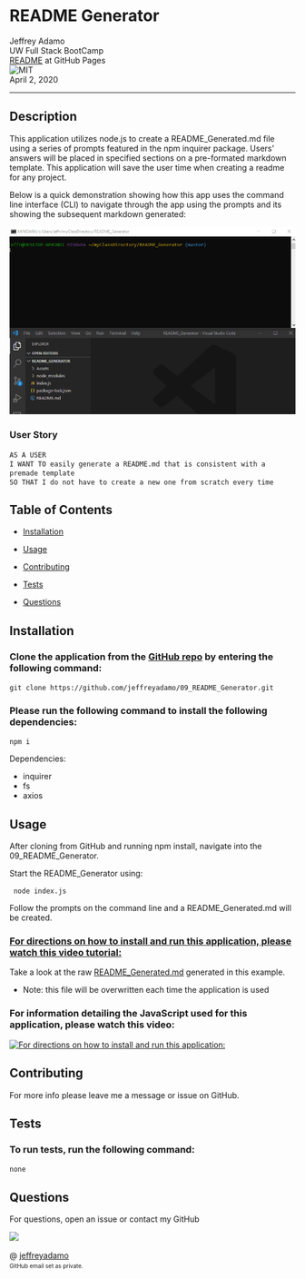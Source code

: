 # README Generator

Jeffrey Adamo  
UW Full Stack BootCamp  
[README](https://jeffreyadamo.github.io/09_README_Generator/) at GitHub Pages  
![MIT](https://img.shields.io/badge/license-MIT-green)  
April 2, 2020  
***

## Description

This application utilizes node.js to create a README_Generated.md file using a series of prompts featured in the npm inquirer package. Users' answers will be placed in specified sections on a pre-formated markdown template. This application will save the user time when creating a readme for any project. 

Below is a quick demonstration showing how this app uses the command line interface (CLI) to navigate through the app using the prompts and its showing the subsequent markdown generated:

<img src="Assets/demo.gif"></img>

### User Story
```
AS A USER
I WANT TO easily generate a README.md that is consistent with a premade template
SO THAT I do not have to create a new one from scratch every time
```

## Table of Contents

* [Installation](#installation)

* [Usage](#usage)

* [Contributing](#contributing)

* [Tests](#tests)

* [Questions](#questions)

## Installation

### Clone the application from the [GitHub repo](https://github.com/jeffreyadamo/09_README_Generator) by entering the following command:

```
git clone https://github.com/jeffreyadamo/09_README_Generator.git
```

### Please run the following command to install the following dependencies:

```
npm i
```

Dependencies:
* inquirer
* fs
* axios
## Usage

After cloning from GitHub and running npm install, navigate into the 09_README_Generator.


 Start the README_Generator using:
 ```
  node index.js
  ```
  Follow the prompts on the command line and a README_Generated.md will be created.  

### [For directions on how to install and run this application, please watch this video tutorial:](https://youtu.be/5fQqJjecoMk)  

Take a look at the raw [README_Generated.md](./README_Generated.md) generated in this example. 
* Note: this file will be overwritten each time the application is used


### For information detailing the JavaScript used for this application, please watch this video:
[![For directions on how to install and run this application:](https://i3.ytimg.com/vi/1Jv8ZmhBPwE/maxresdefault.jpg)](https://www.youtube.com/watch?v=1Jv8ZmhBPwE&feature=youtu.be)

## Contributing

For more info please leave me a message or issue on GitHub.

## Tests

### To run tests, run the following command:

```
none
```

## Questions

For questions, open an issue or contact my GitHub  


<img src="https://avatars3.githubusercontent.com/u/58490053?v=4" width="75">    

@ [jeffreyadamo](http://www.github.com/jeffreyadamo)  
<font size="1">GitHub email set as private.</font> 

 